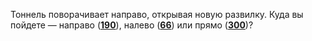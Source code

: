 Тоннель поворачивает направо, открывая новую развилку. Куда вы пойдете — направо ([**190**](#n_190)), налево ([**66**](#n_66)) или прямо ([**300**](#n_300))?

